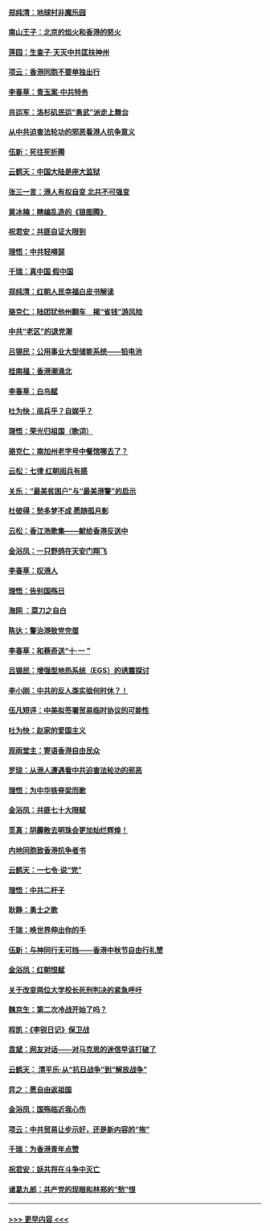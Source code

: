 #### [郑纯清：地球村非魔乐园](../pages/nsc993/n11555415.md?t=09300622) 
#### [南山王子：北京的焰火和香港的怒火](../pages/nsc993/n11555318.md?t=09300622) 
#### [莲园：生查子·天灭中共匡扶神州](../pages/nsc993/n11555302.md?t=09300622) 
#### [项云：香港同胞不要单独出行](../pages/nsc993/n11555276.md?t=09300622) 
#### [李春草：青玉案‧中共特务](../pages/nsc993/n11552356.md?t=09300622) 
#### [肖运军：洛杉矶民运“勇武”派走上舞台](../pages/nsc993/n11551595.md?t=09300622) 
#### [从中共迫害法轮功的邪恶看港人抗争意义](../pages/nsc993/n11540858.md?t=09300622) 
#### [伍新：死往死折腾](../pages/nsc993/n11550174.md?t=09300622) 
#### [云鹤天：中国大陆是座大监狱](../pages/nsc993/n11550155.md?t=09300622) 
#### [张三一言：港人有权自变 北共不可强变](../pages/nsc993/n11550132.md?t=09300622) 
#### [黄冰楠：瞎编乱造的《狼图腾》](../pages/nsc993/n11550082.md?t=09300622) 
#### [祝君安：共匪自证大限到](../pages/nsc993/n11550041.md?t=09300622) 
#### [理悟：中共轻嘚瑟](../pages/nsc993/n11547978.md?t=09300622) 
#### [千瑞：真中国 假中国](../pages/nsc993/n11547865.md?t=09300622) 
#### [郑纯清：红朝人民幸福白皮书解读](../pages/nsc993/n11547499.md?t=09300622) 
#### [骆克仁：陆团犹他州翻车　揭“省钱”游风险](../pages/nsc993/n11546977.md?t=09300622) 
#### [中共“老区”的退党潮](../pages/nsc993/n11545995.md?t=09300622) 
#### [吕锡民：公用事业大型储能系统——铅电池](../pages/nsc993/n11545701.md?t=09300622) 
#### [桂南福：香港潮涌北](../pages/nsc993/n11545682.md?t=09300622) 
#### [李春草：白鸟赋](../pages/nsc993/n11545663.md?t=09300622) 
#### [吐为快：阅兵乎？自娱乎？](../pages/nsc993/n11545625.md?t=09300622) 
#### [理悟：荣光归祖国（歌词）](../pages/nsc993/n11545616.md?t=09300622) 
#### [骆克仁：南加州老字号中餐馆哪去了？](../pages/nsc993/n11545120.md?t=09300622) 
#### [云松：七律 红朝阅兵有感](../pages/nsc993/n11542394.md?t=09300622) 
#### [关乐：“最美贫困户”与“最美港警”的启示](../pages/nsc993/n11542252.md?t=09300622) 
#### [杜彼得：愁多梦不成 愿随孤月影](../pages/nsc993/n11540296.md?t=09300622) 
#### [云松：香江浩歌集——献给香港反送中](../pages/nsc993/n11540149.md?t=09300622) 
#### [金浴凤：一只野鸽在天安门翔飞](../pages/nsc993/n11540280.md?t=09300622) 
#### [李春草：叹港人](../pages/nsc993/n11540119.md?t=09300622) 
#### [理悟：告别国殇日](../pages/nsc993/n11539610.md?t=09300622) 
#### [海网 ：菜刀之自白](../pages/nsc993/n11539597.md?t=09300622) 
#### [陈达：警治港致党完蛋](../pages/nsc993/n11538127.md?t=09300622) 
#### [李春草：和蔡奇送“十·一 ”](../pages/nsc993/n11537810.md?t=09300622) 
#### [吕锡民：增强型地热系统（EGS）的诱震探讨](../pages/nsc993/n11537765.md?t=09300622) 
#### [李小刚：中共的反人类实验何时休？！](../pages/nsc993/n11537669.md?t=09300622) 
#### [伍凡短评：中美拟签署贸易临时协议的可能性](../pages/nsc993/n11536773.md?t=09300622) 
#### [吐为快：赵家的爱国主义](../pages/nsc993/n11536750.md?t=09300622) 
#### [观雨堂主：寄语香港自由民众](../pages/nsc993/n11536735.md?t=09300622) 
#### [罗琼：从港人遭遇看中共迫害法轮功的邪恶](../pages/nsc993/n11507862.md?t=09300622) 
#### [理悟：为中华铁脊梁而歌](../pages/nsc993/n11534458.md?t=09300622) 
#### [金浴凤：共匪七十大限赋](../pages/nsc993/n11534434.md?t=09300622) 
#### [觅真：阴霾散去明珠会更加灿烂辉煌！](../pages/nsc993/n11531858.md?t=09300622) 
#### [内地同胞致香港抗争者书](../pages/nsc993/n11531645.md?t=09300622) 
#### [云鹤天：一七令‧说“党”](../pages/nsc993/n11529099.md?t=09300622) 
#### [理悟：中共二杆子](../pages/nsc993/n11529046.md?t=09300622) 
#### [耿静：勇士之歌](../pages/nsc993/n11527562.md?t=09300622) 
#### [千瑞：唤世界伸出你的手](../pages/nsc993/n11526942.md?t=09300622) 
#### [伍新：与神同行无可挡——香港中秋节自由行礼赞](../pages/nsc993/n11526801.md?t=09300622) 
#### [金浴凤：红朝恨赋](../pages/nsc993/n11524312.md?t=09300622) 
#### [关于改变两位大学校长死刑判决的紧急呼吁](../pages/nsc993/n11524103.md?t=09300622) 
#### [魏京生：第二次冷战开始了吗？](../pages/nsc993/n11524023.md?t=09300622) 
#### [程凯：《李锐日记》保卫战](../pages/nsc993/n11522922.md?t=09300622) 
#### [袁斌：网友对话——对马克思的迷信早该打破了](../pages/nsc993/n11522561.md?t=09300622) 
#### [云鹤天： 清平乐‧从“抗日战争”到“解放战争”](../pages/nsc993/n11522917.md?t=09300622) 
#### [弈之：愿自由返祖国](../pages/nsc993/n11522810.md?t=09300622) 
#### [金浴凤：国殇临近我心伤](../pages/nsc993/n11522406.md?t=09300622) 
#### [项云：中共贸易让步示好，还是新内容的“拖”](../pages/nsc993/n11522395.md?t=09300622) 
#### [千瑞：为香港青年点赞](../pages/nsc993/n11521768.md?t=09300622) 
#### [祝君安：妖共将在斗争中灭亡](../pages/nsc993/n11520950.md?t=09300622) 
#### [诸葛九郎：共产党的现眼和林郑的“愁”恨](../pages/nsc993/n11520625.md?t=09300622) 

----
#### [ >>> 更早内容 <<< ](../indexes/nsc993-earlier.md)
